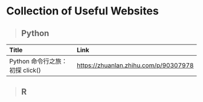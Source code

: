 # Collection of Useful Websites

> ## Python
|Title|Link|
|:----|:----|
|Python 命令行之旅：初探 click()|https://zhuanlan.zhihu.com/p/90307978|


> ## R

> ## 